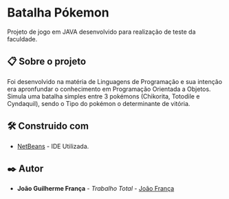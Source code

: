 # Batalha Pókemon

Projeto de jogo em JAVA desenvolvido para realização de teste da faculdade.

## 📋  Sobre o projeto

Foi desenvolvido na matéria de Linguagens de Programação e sua intenção era apronfundar o conhecimento em Programação Orientada a Objetos.
Simula uma batalha simples entre 3 pokémons (Chikorita, Totodile e Cyndaquil), sendo o Tipo do pokémon o determinante de vitória.

## 🛠️ Construido com

* [NetBeans](https://netbeans.apache.org/) - IDE Utilizada.

## ✒️ Autor

* **João Guilherme França** - *Trabalho Total* - [João França](https://www.linkedin.com/in/jo%C3%A3o-castro-429a6917a/)
